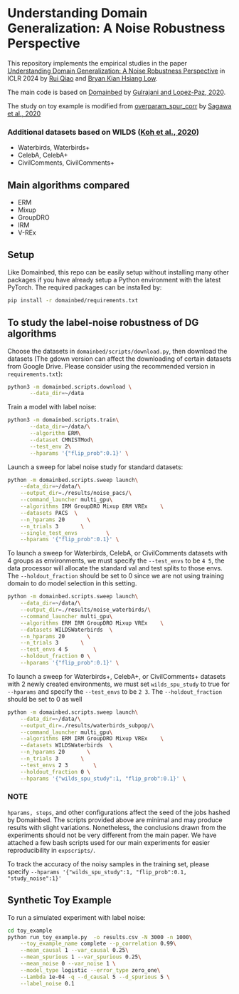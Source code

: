# Understanding Domain Generalization: A Noise Robustness Perspective

This repository implements the empirical studies in the paper [Understanding Domain Generalization: A Noise Robustness Perspective](https://openreview.net/forum?id=I2mIxuXA72) in ICLR 2024 by [Rui Qiao](https://qiaoruiyt.github.io) and [Bryan Kian Hsiang Low](https://www.comp.nus.edu.sg/~lowkh/research.html).

The main code is based on [Domainbed](https://github.com/facebookresearch/DomainBed) by [Gulrajani and Lopez-Paz, 2020](https://arxiv.org/abs/2007.01434). 

The study on toy example is modified from [overparam_spur_corr](https://github.com/ssagawa/overparam_spur_corr) by [Sagawa et al., 2020](https://arxiv.org/pdf/2005.04345.pdf)

### Additional datasets based on WILDS ([Koh et al., 2020](https://arxiv.org/abs/2012.07421))

* Waterbirds, Waterbirds+
* CelebA, CelebA+
* CivilComments, CivilComments+

## Main algorithms compared

* ERM
* Mixup
* GroupDRO
* IRM
* V-REx

<!-- ## Additional model selection criteria -->

## Setup

Like Domainbed, this repo can be easily setup without installing many other packages if you have already setup a Python environment with the latest PyTorch. The required packages can be installed by:
```sh
pip install -r domainbed/requirements.txt
```

## To study the label-noise robustness of DG algorithms
Choose the datasets in `domainbed/scripts/download.py`, then download the datasets (The gdown version can affect the downloading of certain datasets from Google Drive. Please consider using the recommended version in `requirements.txt`):

```sh
python3 -m domainbed.scripts.download \
       --data_dir=~/data
```

Train a model with label noise:

```sh
python3 -m domainbed.scripts.train\
       --data_dir=~/data/\
       --algorithm ERM\
       --dataset CMNISTMod\
       --test_env 2\
       --hparams '{"flip_prob":0.1}' \
```

Launch a sweep for label noise study for standard datasets:

```sh
python -m domainbed.scripts.sweep launch\
    --data_dir=~/data/\
    --output_dir=./results/noise_pacs/\
    --command_launcher multi_gpu\
    --algorithms IRM GroupDRO Mixup ERM VREx    \
    --datasets PACS  \
    --n_hparams 20       \
    --n_trials 3       \
    --single_test_envs         \
    --hparams '{"flip_prob":0.1}' \
```


To launch a sweep for Waterbirds, CelebA, or CivilComments datasets with 4 groups as environments, we
must specify the `--test_envs` to be `4 5`, the data processor will allocate the standard val and test splits to those envs.
The `--holdout_fraction` should be set to 0 since we are not using training domain to do model selection in this setting.
```sh
python -m domainbed.scripts.sweep launch\
    --data_dir=~/data/\
    --output_dir=./results/noise_waterbirds/\
    --command_launcher multi_gpu\
    --algorithms ERM IRM GroupDRO Mixup VREx    \
    --datasets WILDSWaterbirds  \
    --n_hparams 20       \
    --n_trials 3       \
    --test_envs 4 5        \
    --holdout_fraction 0 \
    --hparams '{"flip_prob":0.1}' \
```



To launch a sweep for Waterbirds+, CelebA+, or CivilComments+ datasets with 2 newly created environments, we
must set `wilds_spu_study` to true for `--hparams` and specify the `--test_envs` to be `2 3`.
The `--holdout_fraction` should be set to 0 as well
```sh
python -m domainbed.scripts.sweep launch\
    --data_dir=~/data/\
    --output_dir=./results/waterbirds_subpop/\
    --command_launcher multi_gpu\
    --algorithms ERM IRM GroupDRO Mixup VREx    \
    --datasets WILDSWaterbirds  \
    --n_hparams 20       \
    --n_trials 3       \
    --test_envs 2 3        \
    --holdout_fraction 0 \
    --hparams '{"wilds_spu_study":1, "flip_prob":0.1}' \
```

### NOTE
`hparams, steps`, and other configurations affect the seed of the jobs hashed by Domainbed. The scripts provided above are minimal and may produce results with slight variations. Nonetheless, the conclusions drawn from the experiments should not be very different from the main paper. We have attached a few bash scripts used for our main experiments for easier reproducibility in `expscripts/`. 

To track the accuracy of the noisy samples in the training set, please specify `--hparams '{"wilds_spu_study":1, "flip_prob":0.1, "study_noise":1}'`

## Synthetic Toy Example

To run a simulated experiment with label noise:
```sh
cd toy_example 
python run_toy_example.py  -o results.csv -N 3000 -n 1000\
    --toy_example_name complete --p_correlation 0.99\
    --mean_causal 1 --var_causal 0.25\
    --mean_spurious 1 --var_spurious 0.25\
    --mean_noise 0 --var_noise 1 \
    --model_type logistic --error_type zero_one\
    --Lambda 1e-04 -q --d_causal 5 --d_spurious 5 \
    --label_noise 0.1
```